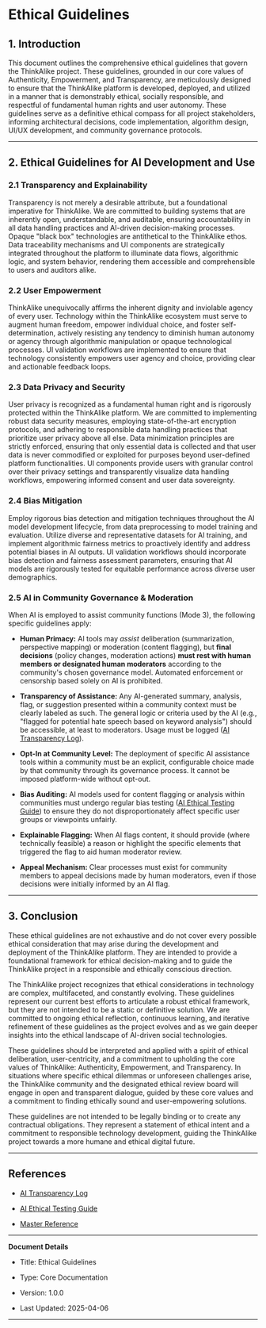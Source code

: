 # Ethical Guidelines

## 1. Introduction

This document outlines the comprehensive ethical guidelines that govern the ThinkAlike project. These guidelines, grounded in our core values of Authenticity, Empowerment, and Transparency, are meticulously designed to ensure that the ThinkAlike platform is developed, deployed, and utilized in a manner that is demonstrably ethical, socially responsible, and respectful of fundamental human rights and user autonomy. These guidelines serve as a definitive ethical compass for all project stakeholders, informing architectural decisions, code implementation, algorithm design, UI/UX development, and community governance protocols.

---

## 2. Ethical Guidelines for AI Development and Use

### 2.1 Transparency and Explainability

Transparency is not merely a desirable attribute, but a foundational imperative for ThinkAlike. We are committed to building systems that are inherently open, understandable, and auditable, ensuring accountability in all data handling practices and AI-driven decision-making processes. Opaque "black box" technologies are antithetical to the ThinkAlike ethos. Data traceability mechanisms and UI components are strategically integrated throughout the platform to illuminate data flows, algorithmic logic, and system behavior, rendering them accessible and comprehensible to users and auditors alike.

### 2.2 User Empowerment

ThinkAlike unequivocally affirms the inherent dignity and inviolable agency of every user. Technology within the ThinkAlike ecosystem must serve to augment human freedom, empower individual choice, and foster self-determination, actively resisting any tendency to diminish human autonomy or agency through algorithmic manipulation or opaque technological processes. UI validation workflows are implemented to ensure that technology consistently empowers user agency and choice, providing clear and actionable feedback loops.

### 2.3 Data Privacy and Security

User privacy is recognized as a fundamental human right and is rigorously protected within the ThinkAlike platform. We are committed to implementing robust data security measures, employing state-of-the-art encryption protocols, and adhering to responsible data handling practices that prioritize user privacy above all else. Data minimization principles are strictly enforced, ensuring that only essential data is collected and that user data is never commodified or exploited for purposes beyond user-defined platform functionalities. UI components provide users with granular control over their privacy settings and transparently visualize data handling workflows, empowering informed consent and user data sovereignty.

### 2.4 Bias Mitigation

Employ rigorous bias detection and mitigation techniques throughout the AI model development lifecycle, from data preprocessing to model training and evaluation. Utilize diverse and representative datasets for AI training, and implement algorithmic fairness metrics to proactively identify and address potential biases in AI outputs. UI validation workflows should incorporate bias detection and fairness assessment parameters, ensuring that AI models are rigorously tested for equitable performance across diverse user demographics.

### 2.5 AI in Community Governance & Moderation

When AI is employed to assist community functions (Mode 3), the following specific guidelines apply:

* **Human Primacy:** AI tools may *assist* deliberation (summarization, perspective mapping) or moderation (content flagging), but **final decisions** (policy changes, moderation actions) **must rest with human members or designated human moderators** according to the community's chosen governance model. Automated enforcement or censorship based solely on AI is prohibited.

* **Transparency of Assistance:** Any AI-generated summary, analysis, flag, or suggestion presented within a community context must be clearly labeled as such. The general logic or criteria used by the AI (e.g., "flagged for potential hate speech based on keyword analysis") should be accessible, at least to moderators. Usage must be logged ([AI Transparency Log](../guides/developer_guides/ai/ai_transparency_log.md)).

* **Opt-In at Community Level:** The deployment of specific AI assistance tools within a community must be an explicit, configurable choice made by that community through its governance process. It cannot be imposed platform-wide without opt-out.

* **Bias Auditing:** AI models used for content flagging or analysis within communities must undergo regular bias testing ([AI Ethical Testing Guide](../guides/developer_guides/ai/ai_ethical_testing_guide.md)) to ensure they do not disproportionately affect specific user groups or viewpoints unfairly.

* **Explainable Flagging:** When AI flags content, it should provide (where technically feasible) a reason or highlight the specific elements that triggered the flag to aid human moderator review.

* **Appeal Mechanism:** Clear processes must exist for community members to appeal decisions made by human moderators, even if those decisions were initially informed by an AI flag.

---

## 3. Conclusion

These ethical guidelines are not exhaustive and do not cover every possible ethical consideration that may arise during the development and deployment of the ThinkAlike platform. They are intended to provide a foundational framework for ethical decision-making and to guide the ThinkAlike project in a responsible and ethically conscious direction.

The ThinkAlike project recognizes that ethical considerations in technology are complex, multifaceted, and constantly evolving. These guidelines represent our current best efforts to articulate a robust ethical framework, but they are not intended to be a static or definitive solution. We are committed to ongoing ethical reflection, continuous learning, and iterative refinement of these guidelines as the project evolves and as we gain deeper insights into the ethical landscape of AI-driven social technologies.

These guidelines should be interpreted and applied with a spirit of ethical deliberation, user-centricity, and a commitment to upholding the core values of ThinkAlike: Authenticity, Empowerment, and Transparency. In situations where specific ethical dilemmas or unforeseen challenges arise, the ThinkAlike community and the designated ethical review board will engage in open and transparent dialogue, guided by these core values and a commitment to finding ethically sound and user-empowering solutions.

These guidelines are not intended to be legally binding or to create any contractual obligations. They represent a statement of ethical intent and a commitment to responsible technology development, guiding the ThinkAlike project towards a more humane and ethical digital future.

---

## References

* [AI Transparency Log](../guides/developer_guides/ai/ai_transparency_log.md)

* [AI Ethical Testing Guide](../guides/developer_guides/ai/ai_ethical_testing_guide.md)

* [Master Reference](../master_reference.md)

---

**Document Details**

* Title: Ethical Guidelines

* Type: Core Documentation

* Version: 1.0.0

* Last Updated: 2025-04-06

---
